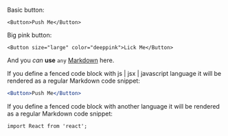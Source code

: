Basic button:

    <Button>Push Me</Button>

Big pink button:

    <Button size="large" color="deeppink">Lick Me</Button>

And you *can* **use** `any` [Markdown](http://daringfireball.net/projects/markdown/) here.

If you define a fenced code block with js | jsx | javascript language it will be rendered as a regular Markdown code snippet:

```jsx
<Button>Push Me</Button>
```

If you define a fenced code block with another language it will be rendered as a regular Markdown code snippet:

```html
import React from 'react';
```
